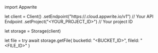 import Appwrite

let client = Client()
    .setEndpoint("https://<REGION>.cloud.appwrite.io/v1") // Your API Endpoint
    .setProject("<YOUR_PROJECT_ID>") // Your project ID

let storage = Storage(client)

let file = try await storage.getFile(
    bucketId: "<BUCKET_ID>",
    fileId: "<FILE_ID>"
)

